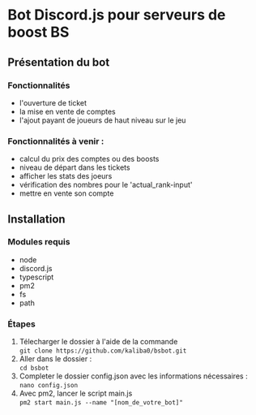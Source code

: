 # Bot Discord.js pour serveurs de boost BS


## Présentation du bot 

### Fonctionnalités
- l'ouverture de ticket
- la mise en vente de comptes
- l'ajout payant de joueurs de haut niveau sur le jeu

### Fonctionnalités à venir :
- calcul du prix des comptes ou des boosts
- niveau de départ dans les tickets
- afficher les stats des joeurs
- vérification des nombres pour le 'actual_rank-input'
- mettre en vente son compte


## Installation

### Modules requis 
- node
- discord.js
- typescript
- pm2
- fs
- path

### Étapes
1. Télecharger le dossier à l'aide de la commande <br>`git clone https://github.com/kaliba0/bsbot.git`
2. Aller dans le dossier : <br>`cd bsbot`
3. Completer le dossier config.json avec les informations nécessaires : <br> `nano config.json`
4. Avec pm2, lancer le script main.js <br> `pm2 start main.js --name "[nom_de_votre_bot]"`